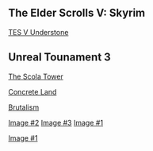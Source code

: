 

<h2>The Elder Scrolls V: Skyrim </h2>

[TES V Understone](../data/showcase/TES_V)

<h2>Unreal Tounament 3</h2>

<a href="../data/showcase/UT_The_Scola_Tower">The Scola Tower</a>

<a href="/assets/Portfolio/Mods/UT_The_Scola_Tower/Main.png" data-lightbox="refs" data-title="Refs">
</a>

<a href="../data/showcase/UT_The_Scola_Tower">
<a href="/assets/Portfolio/Mods/UT_The_Scola_Tower/Main.png" data-lightbox="refs" data-title="Refs">
</a></a>


[Concrete Land](../data/showcase/UT_Concrete_Land)

[Brutalism](../data/showcase/UT_Brutalism)


<a href="/assets/Portfolio/Mods/UT_The_Scola_Tower/Main.png" data-lightbox="roadtrip">Image #2</a>
<a href="/assets/Portfolio/Mods/UT_The_Scola_Tower/Arena2.png" data-lightbox="roadtrip">Image #3</a>
<a href="/assets/Portfolio/Mods/UT_The_Scola_Tower/Cellar1.png" data-lightbox="roadtrip">Image #1</a>

<a href="/assets/Portfolio/Mods/UT_The_Scola_Tower/Main.png" data-lightbox="image-1" data-title="My caption">Image #1</a>


